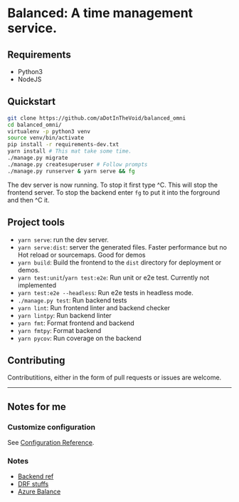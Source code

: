 # Balanced: A time management service.

## Requirements
- Python3
- NodeJS

## Quickstart
```bash
git clone https://github.com/aDotInTheVoid/balanced_omni
cd balanced_omni/
virtualenv -p python3 venv
source venv/bin/activate
pip install -r requirements-dev.txt
yarn install # This mat take some time.
./manage.py migrate
./manage.py createsuperuser # Follow prompts
./manage.py runserver & yarn serve && fg
```

The dev server is now running. To stop it first type ^C. This will stop the frontend server. To stop the backend enter `fg` to put it into the forground and then ^C it.

## Project tools
- `yarn serve`: run the dev server.
- `yarn serve:dist`: server the generated files. Faster performance but no Hot reload or sourcemaps. Good for demos
- `yarn build`: Build the frontend to the `dist` directory for deployment or demos.
- `yarn test:unit`/`yarn test:e2e`: Run unit or e2e test. Currently not implemented
- `yarn test:e2e --headless`: Run e2e tests in headless mode.
- `./manage.py test`: Run backend tests
- `yarn lint`: Run frontend linter and backend checker
- `yarn lintpy`: Run backend linter
- `yarn fmt`: Format frontend and backend
- `yarn fmtpy`: Format backend
- `yarn pycov`: Run coverage on the backend

## Contributing
Contributitions, either in the form of pull requests or issues are welcome. 


---

## Notes for me
### Customize configuration
See [Configuration Reference](https://cli.vuejs.org/config/).
### Notes
- [Backend ref](https://github.com/howardderekl/conduit-django)
- [DRF stuffs](https://github.com/beda-software/drf-writable-nested)
- [Azure Balance](https://www.microsoftazuresponsorships.com/Balance)
